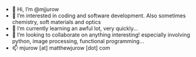 - 👋 Hi, I’m @mjjurow
- 👀 I’m interested in coding and software development. Also sometimes chemistry, soft materials and optics
- 🌱 I’m currently learning an awful lot, very quickly...
- 💞️ I’m looking to collaborate on anything interesting! especially involving python, image processing, functional programming...
- 📫 mjurow [at] matthewjurow [dot] com

<!---
mjjurow/mjjurow is a ✨ special ✨ repository because its `README.md` (this file) appears on your GitHub profile.
You can click the Preview link to take a look at your changes.
--->
